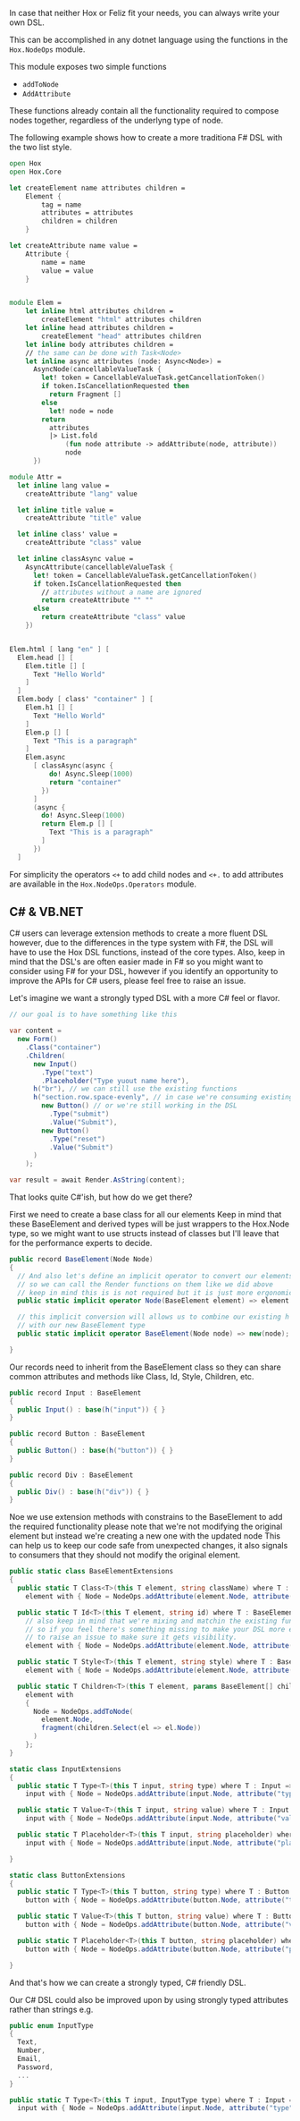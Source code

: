 In case that neither Hox or Feliz fit your needs, you can always write your own DSL.

This can be accomplished in any dotnet language using the functions in the `Hox.NodeOps` module.

This module exposes two simple functions

- `addToNode`
- `AddAttribute`

These functions already contain all the functionality required to compose nodes together, regardless of the underlyng type of node.

The following example shows how to create a more traditiona F# DSL with the two list style.

```fsharp
open Hox
open Hox.Core

let createElement name attributes children =
    Element {
        tag = name
        attributes = attributes
        children = children
    }

let createAttribute name value =
    Attribute {
        name = name
        value = value
    }


module Elem =
    let inline html attributes children =
        createElement "html" attributes children
    let inline head attributes children =
        createElement "head" attributes children
    let inline body attributes children =
    // the same can be done with Task<Node>
    let inline async attributes (node: Async<Node>) =
      AsyncNode(cancellableValueTask {
        let! token = CancellableValueTask.getCancellationToken()
        if token.IsCancellationRequested then
          return Fragment []
        else
          let! node = node
        return
          attributes
          |> List.fold
              (fun node attribute -> addAttribute(node, attribute))
              node
      })

module Attr =
  let inline lang value =
    createAttribute "lang" value

  let inline title value =
    createAttribute "title" value

  let inline class' value =
    createAttribute "class" value

  let inline classAsync value =
    AsyncAttribute(cancellableValueTask {
      let! token = CancellableValueTask.getCancellationToken()
      if token.IsCancellationRequested then
        // attributes without a name are ignored
        return createAttribute "" ""
      else
        return createAttribute "class" value
    })


Elem.html [ lang "en" ] [
  Elem.head [] [
    Elem.title [] [
      Text "Hello World"
    ]
  ]
  Elem.body [ class' "container" ] [
    Elem.h1 [] [
      Text "Hello World"
    ]
    Elem.p [] [
      Text "This is a paragraph"
    ]
    Elem.async
      [ classAsync(async {
          do! Async.Sleep(1000)
          return "container"
        })
      ]
      (async {
        do! Async.Sleep(1000)
        return Elem.p [] [
          Text "This is a paragraph"
        ]
      })
  ]
```

For simplicity the operators `<+` to add child nodes and `<+.` to add attributes are available in the `Hox.NodeOps.Operators` module.

## C# & VB.NET

C# users can leverage extension methods to create a more fluent DSL however, due to the differences in the type system with F#, the DSL will have to use the Hox DSL functions, instead of the core types. Also, keep in mind that the DSL's are often easier made in F# so you might want to consider using F# for your DSL, however if you identify an opportunity to improve the APIs for C# users, please feel free to raise an issue.

Let's imagine we want a strongly typed DSL with a more C# feel or flavor.

```csharp
// our goal is to have something like this

var content =
  new Form()
    .Class("container")
    .Children(
      new Input()
        .Type("text")
        .Placeholder("Type yuout name here"),
      h("br"), // we can still use the existing functions
      h("section.row.space-evenly", // in case we're consuming existing libraries
        new Button() // or we're still working in the DSL
          .Type("submit")
          .Value("Submit"),
        new Button()
          .Type("reset")
          .Value("Submit")
      )
    );

var result = await Render.AsString(content);
```

That looks quite C#'ish, but how do we get there?

First we need to create a base class for all our elements Keep in mind that these BaseElement and derived types will be just wrappers to the Hox.Node type, so we might want to use structs instead of classes but I'll leave that for the performance experts to decide.

```csharp
public record BaseElement(Node Node)
{
  // And also let's define an implicit operator to convert our elements to nodes
  // so we can call the Render functions on them like we did above
  // keep in mind this is is not required but it is just more ergonomic and convenient.
  public static implicit operator Node(BaseElement element) => element.Node;

  // this implicit conversion will allows us to combine our existing h function
  // with our new BaseElement type
  public static implicit operator BaseElement(Node node) => new(node);

}
```

Our records need to inherit from the BaseElement class so they can share common attributes and methods like Class, Id, Style, Children, etc.

```csharp
public record Input : BaseElement
{
  public Input() : base(h("input")) { }
}

public record Button : BaseElement
{
  public Button() : base(h("button")) { }
}

public record Div : BaseElement
{
  public Div() : base(h("div")) { }
}
```

Noe we use extension methods with constrains to the BaseElement to add the required functionality please note that we're not modifying the original element but instead we're creating a new one with the updated node This can help us to keep our code safe from unexpected changes, it also signals to consumers that they should not modify the original element.

```csharp
public static class BaseElementExtensions
{
  public static T Class<T>(this T element, string className) where T : BaseElement =>
    element with { Node = NodeOps.addAttribute(element.Node, attribute("class", className)) };

  public static T Id<T>(this T element, string id) where T : BaseElement =>
    // also keep in mind that we're mixing and matchin the existing functions within Hox and Hox.NodeOps
    // so if you feel there's something missing to make your DSL more ergonomic, feel free
    // to raise an issue to make sure it gets visibility.
    element with { Node = NodeOps.addAttribute(element.Node, attribute("id", id)) };

  public static T Style<T>(this T element, string style) where T : BaseElement =>
    element with { Node = NodeOps.addAttribute(element.Node, attribute("style", style)) };

  public static T Children<T>(this T element, params BaseElement[] children) where T : BaseElement =>
    element with
    {
      Node = NodeOps.addToNode(
        element.Node,
        fragment(children.Select(el => el.Node))
      )
    };
}

static class InputExtensions
{
  public static T Type<T>(this T input, string type) where T : Input =>
    input with { Node = NodeOps.addAttribute(input.Node, attribute("type", type)) };

  public static T Value<T>(this T input, string value) where T : Input =>
    input with { Node = NodeOps.addAttribute(input.Node, attribute("value", value)) };

  public static T Placeholder<T>(this T input, string placeholder) where T : Input =>
    input with { Node = NodeOps.addAttribute(input.Node, attribute("placeholder", placeholder)) };

}

static class ButtonExtensions
{
  public static T Type<T>(this T button, string type) where T : Button =>
    button with { Node = NodeOps.addAttribute(button.Node, attribute("type", type)) };

  public static T Value<T>(this T button, string value) where T : Button =>
    button with { Node = NodeOps.addAttribute(button.Node, attribute("value", value)) };

  public static T Placeholder<T>(this T button, string placeholder) where T : Button =>
    button with { Node = NodeOps.addAttribute(button.Node, attribute("placeholder", placeholder)) };

}
```

And that's how we can create a strongly typed, C# friendly DSL.

Our C# DSL could also be improved upon by using strongly typed attributes rather than strings e.g.

```csharp
public enum InputType
{
  Text,
  Number,
  Email,
  Password,
  ...
}

public static T Type<T>(this T input, InputType type) where T : Input =>
  input with { Node = NodeOps.addAttribute(input.Node, attribute("type", type.ToString().ToLowerInvariant())) };
```
